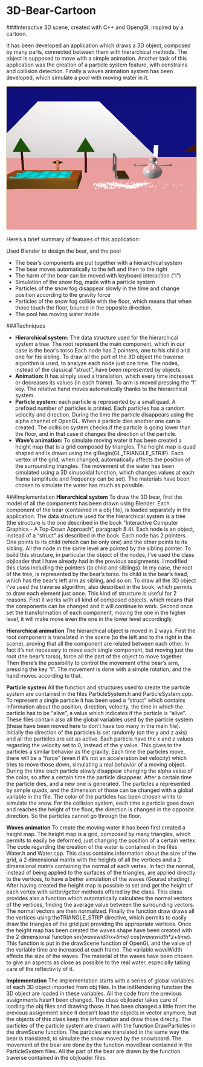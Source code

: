 # 3D-Bear-Cartoon
###Interactive 3D scene, created with C++ and OpengGl, inspired by a cartoon.

It has been developed an application which draws a 3D object, composed by many parts, connected between them with hierarchical methods. The object is supposed to move with a simple animation. Another task of this application was the creation of a particle system feature, with constrains and collision detection. Finally a waves animation system has been developed, which simulate a pool with moving water in it.

![Alt text](https://github.com/giogix2/3D-Bear-Cartoon/blob/master/Images/Screen.jpg)

Here’s a brief summary of features of this application:

Used Blender to design the bear, and the pool
* The bear’s components are put together with a hierarchical system
* The bear moves automatically to the left and then to the right
* The harm of the bear can be moved with keyboard interaction (“l”)
* Simulation of the snow fog, made with a particle system
* Particles of the snow fog disappear slowly in the time and change position according to the gravity force
* Particles of the snow fog collide with the floor, which means that when those touch the floor, bounce in the opposite direction.
* The pool has moving water inside.

###Techniques
* **Hierarchical system:** The data structure used for the hierarchical system a tree. The root represent the main component, which in our case is the bear’s torso.Each node has 2 pointers, one to his child and one for his sibling. To draw all the part of the 3D object the traverse algorithm is used, to analyze each node just one time. The nodes, instead of the classical “struct”, have been represented by objects.
* **Animation:** It has simply used a translation, which every time increases or decreases its values (in each frame). To arm is moved pressing the “l” key. The relative hand moves automatically thanks to the hierarchical system.
* **Particle system:** each particle is represented by a small quad. A prefixed number of particles is printed. Each particles has a random velocity and direction. During the time the particle disappears using the alpha channel of OpenGL. When a particle dies another one can is created. The collision system checks if the particle is going lower than the floor, and in that case it changes the direction of the particle.
* **Wave’s animation:** To simulate moving water it has been created a height map that is a grid composed by triangles. The height map is quad shaped and is drawn using the glBegin(GL_TRIANGLE_STRIP). Each vertex of the grid, when changed, automatically affects the position of the surrounding triangles. The movement of the water has been simulated using a 3D sinusoidal function, which changes values at each frame (amplitude and frequency can be set). The materials have been chosen to simulate the water has much as possible.

###Implementation
**Hierarchical system**
To draw the 3D bear, first the model of all the components has been drawn using Blender. Each component of the bear (contained in a obj file), is loaded separately in the application. The data structure used for the hierarchical system is a tree (the structure is the one described in the book “Interactive Computer Graphics - A Top-Down Approach”, paragraph 8.4). Each node is an object, instead of a “struct” as described in the book. Each node has 2 pointers. One points to its child (which can be only one) and the other points to its sibling. All the node in the same level are pointed by the sibling pointer. To build this structure, in particular the object of the nodes, I’ve used the class objloader that I have already had in the previous assignments. I modified this class including the pointers (to child and siblings). In my case, the root of the tree, is represented by the bear’s torso. Its child is the bear’s head, which has the bear’s left arm as sibling, and so on. To draw all the 3D object I’ve used the traverse algorithm, also described in the book, which permits to draw each element just once. This kind of structure is useful for 2 reasons. First it works with all kind of composed objects, which means that the components can be changed and it will continue to work. Second once set the transformation of each component, moving the one in the higher level, it will make move even the one in the lower level accordingly.

**Hierarchical animation**
The hierarchical object is moved in 2 ways. First the root component is translated in the scene (to the left and to the right in the scene), proving that all the component are related between each other. In fact it’s not necessary to move each single component, but moving just the root (the bear’s torso), force all the part of the object to move together. Then there’s the possibility to control the movement ofthe bear’s arm, pressing the key “l”. The movement is done with a simple rotation, and the hand moves according to that.

**Particle system**
All the function and structures used to create the particle system are contained in the files ParticleSystem.h and ParticleSystem.cpp. To represent a single particle it has been used a “struct” which contains information about the position, direction, velocity, the time in which the particle has to be “alive”, a value which indicates if the particle is “alive”. These files contain also all the global variables used by the particle system (these have been moved here to don’t have too many in the main file). Initially the direction of the particles is set randomly (on the y and z axis) and all the particles are set as active. Each particle have the x and z values regarding the velocity set to 0, instead of the y value. This gives to the particles a similar behavior as the gravity. Each time the particles move, there will be a “force” (even if it’s not an acceleration bet velocity) which tries to move those down, simulating a real behavior of a moving object. During the time each particle slowly disappear changing the alpha value of the color, so after a certain time the particle disappear. After a certain time the particle dies, and a new one is generated. The particles a represented by simple quads, and the dimension of those can be changed with a global variable in the file. The color of the particles has been chosen white to simulate the snow. For the collision system, each time a particle goes down and reaches the height of the floor, the direction is changed in the opposite direction. So the particles cannot go through the floor.

**Waves animation**
To create the moving water it has been first created a height map. The height map is a grid, composed by many triangles, which permits to easily be deformed, just changing the position of a certain vertex. The code regarding the creation of the water is contained in the files Water.h and Water.cpp. This class contains information about the size of the grid, a 2 dimensional matrix with the heights of all the vertices and a 2 dimensional matrix containing the normal of each vertex. In fact the normal, instead of being applied to the surfaces of the triangles, are applied directly to the vertices, to have a better simulation of the waves (Gourad shading). After having created the height map is possible to set and get the height of each vertex with setter/getter methods offered by the class. This class provides also a function which automatically calculates the normal vectors of the vertices, finding the average value between the surrounding vectors. The normal vectors are then normalized. Finally the function draw draws all the vertices using theTRIANGLE_STRIP directive, which permits to easily draw the triangles of the grid just providing the appropriate vertices. Once the height map has been created the waves shape have been created with the 2 dimensional function sin⁡(_wavewidth_*_x_+_time_)* cos(_wavewidth_*_z_+_time_). This function is put in the drawScene function of OpenGL and the value of the variable time are increased at each frame. The variable waveWidth affects the size of the waves. The material of the waves have been chosen to give an aspects as close as possible to the real water, especially taking care of the reflectivity of it.

**Implementation**
The implementation starts with a series of global variables of each 3D object imported from obj files. In the initRendering function the 3D object are loaded in these variables. All the code from the previous assignments hasn’t been changed. The class objloader takes care of loading the obj files and drawing those. It has been changed a little from the previous assignment since it doesn’t load the objects in vector anymore, but the objects of this class keep the information and draw those directly. The particles of the particle system are drawn with the function DrawParticles in the drawScene function. The particles are translated in the same way the bear is translated, to simulate the snow moved by the snowboard. The movement of the bear are done by the function moveBear contained in the ParticleSystem files. All the part of the bear are drawn by the function traverse contained in the objloader files.